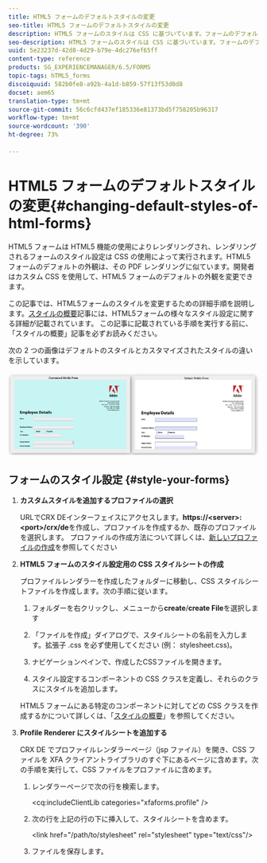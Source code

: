 ```yaml
---
title: HTML5 フォームのデフォルトスタイルの変更
seo-title: HTML5 フォームのデフォルトスタイルの変更
description: HTML5 フォームのスタイルは CSS に基づいています。フォームのデフォルトスタイルを変更することができます。
seo-description: HTML5 フォームのスタイルは CSS に基づいています。フォームのデフォルトスタイルを変更することができます。
uuid: 5e23237d-42d8-4d29-b79e-4dc276ef65ff
content-type: reference
products: SG_EXPERIENCEMANAGER/6.5/FORMS
topic-tags: hTML5_forms
discoiquuid: 582b0fe8-a92b-4a1d-b859-57f13f53d0d8
docset: aem65
translation-type: tm+mt
source-git-commit: 56c6cfd437ef185336e81373bd5f758205b96317
workflow-type: tm+mt
source-wordcount: '390'
ht-degree: 73%

---
```



# HTML5 フォームのデフォルトスタイルの変更{#changing-default-styles-of-html-forms}

HTML5 フォームは HTML5 機能の使用によりレンダリングされ、レンダリングされるフォームのスタイル設定は CSS の使用によって実行されます。HTML5 フォームのデフォルトの外観は、その PDF レンダリングに似ています。開発者はカスタム CSS を使用して、HTML5 フォームのデフォルトの外観を変更できます。

この記事では、HTML5フォームのスタイルを変更するための詳細手順を説明します。[スタイルの概要](/help/forms/using/css-styles.md)記事には、HTML5フォームの様々なスタイル設定に関する詳細が記載されています。 この記事に記載されている手順を実行する前に、「スタイルの概要」記事を必ずお読みください。

次の 2 つの画像はデフォルトのスタイルとカスタマイズされたスタイルの違いを示しています。

![pictures-002-small](assets/pictures-002-small.png)

## フォームのスタイル設定 {#style-your-forms}

1. **カスタムスタイルを追加するプロファイルの選択**

   URLでCRX DEインターフェイスにアクセスします。**https://&lt;server>:&lt;port>/crx/de**&#x200B;を作成し、プロファイルを作成するか、既存のプロファイルを選択します。 プロファイルの作成方法について詳しくは、[新しいプロファイルの作成](/help/forms/using/custom-profile.md)を参照してください

1. **HTML5 フォームのスタイル設定用の CSS スタイルシートの作成**

   プロファイルレンダラーを作成したフォルダーに移動し、CSS スタイルシートファイルを作成します。次の手順に従います。

   1. フォルダーを右クリックし、メニューから&#x200B;**create**/**create File**&#x200B;を選択します

   1. 「ファイルを作成」ダイアログで、スタイルシートの名前を入力します。拡張子 .css を必ず使用してください (例： stylesheet.css)。
   1. ナビゲーションペインで、作成したCSSファイルを開きます。
   1. スタイル設定するコンポーネントの CSS クラスを定義し、それらのクラスにスタイルを追加します。

   HTML5 フォームにある特定のコンポーネントに対してどの CSS クラスを作成するかについて詳しくは、「[スタイルの概要](/help/forms/using/css-styles.md)」を参照してください。

1. **Profile Renderer にスタイルシートを追加する**

   CRX DE でプロファイルレンダラーページ（jsp ファイル）を開き、CSS ファイルを XFA クライアントライブラリのすぐ下にあるページに含めます。次の手順を実行して、CSS ファイルをプロファイルに含めます。

   1. レンダラーページで次の行を検索します。

      &lt;cq:includeClientLib categories=&quot;xfaforms.profile&quot; />

   1. 次の行を上記の行の下に挿入して、スタイルシートを含めます。

      &lt;link href=&quot;/path/to/stylesheet&quot; rel=&quot;stylesheet&quot; type=&quot;text/css&quot;/>

   1.  ファイルを保存します。
